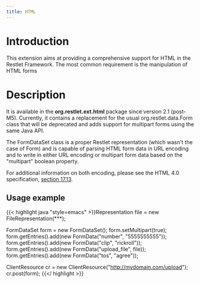 ```yaml
---
title: HTML
---
```

# Introduction

This extension aims at providing a comprehensive support for HTML in the
Restlet Framework. The most common requirement is the manipulation of
HTML forms

# Description

It is available in the **org.restlet.ext.html** package since version
2.1 (post-M5). Currently, it contains a replacement for the usual
org.restlet.data.Form class that will be deprecated and adds support for
multipart forms using the same Java API.

The FormDataSet class is a proper Restlet representation (which wasn't
the case of Form) and is capable of parsing HTML form data in URL
encoding and to write in either URL encoding or multipart form data
based on the "multipart" boolean property.

For additional information on both encoding, please see the HTML 4.0
specification, [section
17.13](http://www.w3.org/TR/html4/interact/forms.html#h-17.13).

## Usage example

{{< highlight java "style=emacs" >}}Representation file = new FileRepresentation(***);

FormDataSet form = new FormDataSet();
form.setMultipart(true);
form.getEntries().add(new FormData("number", "5555555555"));
form.getEntries().add(new FormData("clip", "rickroll"));
form.getEntries().add(new FormData("upload_file", file));
form.getEntries().add(new FormData("tos", "agree"));

ClientResource cr = new ClientResource("http://mydomain.com/upload");
cr.post(form);
{{</ highlight >}}
